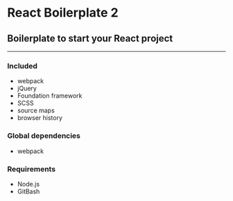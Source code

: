 # React Boilerplate 2 #
## Boilerplate to start your React project ##
- - - -
### Included ###
* webpack
* jQuery
* Foundation framework
* SCSS
* source maps
* browser history

### Global dependencies ###
* webpack

### Requirements ###
* Node.js
* GitBash